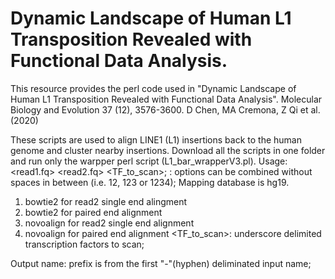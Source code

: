 # Dynamic Landscape of Human L1 Transposition Revealed with Functional Data Analysis.
This resource provides the perl code used in "Dynamic Landscape of Human L1 Transposition Revealed with Functional Data Analysis". Molecular Biology and Evolution 37 (12), 3576-3600.  D Chen, MA Cremona, Z Qi et al. (2020) 

These scripts are used to align LINE1 (L1) insertions back to the human genome and cluster nearby insertions. 
Download all the scripts in one folder and run only the warpper perl script (L1_bar_wrapperV3.pl). 
Usage: <read1.fq> <read2.fq> <barcode> <mapper option> <TF_to_scan>; 
<Mapper option>: options can be combined without spaces in between (i.e. 12, 123 or 1234); Mapping database is hg19. 
 1) bowtie2 for read2 single end alingment    
 2) bowtie2 for paired end alignment
 3) novoalign for read2 single end alignment
 4) novoalign for paired end alignment
<TF_to_scan>: underscore delimited transcription factors to scan; 

Output name: prefix is from the first "-"(hyphen) deliminated input name;
